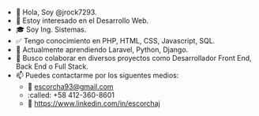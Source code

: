 - 👋 Hola, Soy @jrock7293.
- 👀 Estoy interesado en el Desarrollo Web.
- 🎓 Soy Ing. Sistemas.
- ✅ Tengo conocimiento en PHP, HTML, CSS, Javascript, SQL.
- 🌱 Actualmente aprendiendo Laravel, Python, Django.
- 💞️ Busco colaborar en diversos proyectos como Desarrollador Front End, Back End o Full Stack.
- 📫 Puedes contactarme por los siguentes medios:
    - :email: escorcha93@gmail.com
    - :called: +58 412-360-8601
    - :link: https://www.linkedin.com/in/escorchaj

<!---
jrock7293/jrock7293 is a ✨ special ✨ repository because its `README.md` (this file) appears on your GitHub profile.
You can click the Preview link to take a look at your changes.
--->
